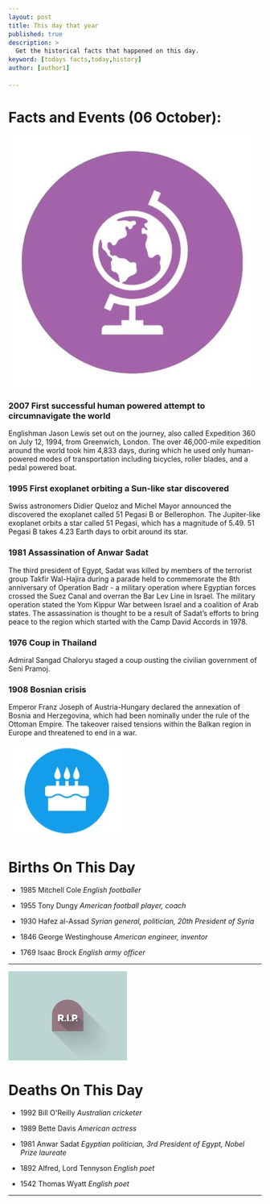 ```yaml
---
layout: post
title: This day that year
published: true
description: >
  Get the historical facts that happened on this day.
keyword: [todays facts,today,history]
author: [author1]

---
```

# Facts and Events (06 October):

![Fact](/assets/img/blog/fact.jpg)

### 2007 First successful human powered attempt to circumnavigate the world
Englishman Jason Lewis set out on the journey, also called Expedition 360 on July 12, 1994, from Greenwich, London. The over 46,000-mile expedition around the world took him 4,833 days, during which he used only human-powered modes of transportation including bicycles, roller blades, and a pedal powered boat.

### 1995 First exoplanet orbiting a Sun-like star discovered
Swiss astronomers Didier Queloz and Michel Mayor announced the discovered the exoplanet called 51 Pegasi B or Bellerophon. The Jupiter-like exoplanet orbits a star called 51 Pegasi, which has a magnitude of 5.49. 51 Pegasi B takes 4.23 Earth days to orbit around its star.

### 1981 Assassination of Anwar Sadat
The third president of Egypt, Sadat was killed by members of the terrorist group Takfir Wal-Hajira during a parade held to commemorate the 8th anniversary of Operation Badr - a military operation where Egyptian forces crossed the Suez Canal and overran the Bar Lev Line in Israel. The military operation stated the Yom Kippur War between Israel and a coalition of Arab states. The assassination is thought to be a result of Sadat’s efforts to bring peace to the region which started with the Camp David Accords in 1978.

### 1976 Coup in Thailand
Admiral Sangad Chaloryu staged a coup ousting the civilian government of Seni Pramoj.

### 1908 Bosnian crisis
Emperor Franz Joseph of Austria-Hungary declared the annexation of Bosnia and Herzegovina, which had been nominally under the rule of the Ottoman Empire. The takeover raised tensions within the Balkan region in Europe and threatened to end in a war.

![Bday](/assets/img/blog/bday.jpg)

# Births On This Day
* 1985 Mitchell Cole
*English footballer*

* 1955 Tony Dungy
*American football player, coach*

* 1930 Hafez al-Assad
*Syrian general, politician, 20th President of Syria*

* 1846 George Westinghouse
*American engineer, inventor*

* 1769 Isaac Brock
*English army officer*

---
![Rip](/assets/img/blog/rip.jpg)

# Deaths On This Day

* 1992 Bill O'Reilly
*Australian cricketer*

* 1989 Bette Davis
*American actress*

* 1981 Anwar Sadat
*Egyptian politician, 3rd President of Egypt, Nobel Prize laureate*

* 1892 Alfred, Lord Tennyson
*English poet*

* 1542 Thomas Wyatt
*English poet*
---
